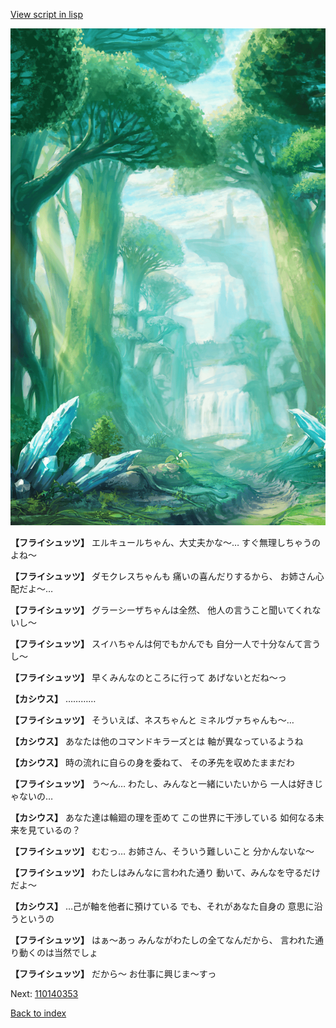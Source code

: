 [View script in lisp](../scripts/110140351.txt)

![forest.png](../images/backgrounds/forest.png)

**【フライシュッツ】**
エルキュールちゃん、大丈夫かな～…
すぐ無理しちゃうのよね～

**【フライシュッツ】**
ダモクレスちゃんも
痛いの喜んだりするから、
お姉さん心配だよ～…

**【フライシュッツ】**
グラーシーザちゃんは全然、
他人の言うこと聞いてくれないし～

**【フライシュッツ】**
スイハちゃんは何でもかんでも
自分一人で十分なんて言うし～

**【フライシュッツ】**
早くみんなのところに行って
あげないとだね～っ

**【カシウス】**
…………

**【フライシュッツ】**
そういえば、ネスちゃんと
ミネルヴァちゃんも～…

**【カシウス】**
あなたは他のコマンドキラーズとは
軸が異なっているようね

**【カシウス】**
時の流れに自らの身を委ねて、
その矛先を収めたままだわ

**【フライシュッツ】**
う～ん…
わたし、みんなと一緒にいたいから
一人は好きじゃないの…

**【カシウス】**
あなた達は輪廻の理を歪めて
この世界に干渉している
如何なる未来を見ているの？

**【フライシュッツ】**
むむっ…
お姉さん、そういう難しいこと
分かんないな～

**【フライシュッツ】**
わたしはみんなに言われた通り
動いて、みんなを守るだけだよ～

**【カシウス】**
…己が軸を他者に預けている
でも、それがあなた自身の
意思に沿うというの

**【フライシュッツ】**
はぁ～あっ
みんながわたしの全てなんだから、
言われた通り動くのは当然でしょ

**【フライシュッツ】**
だから～
お仕事に興じま～すっ

Next: [110140353](110140353.md)

[Back to index](index.md)
